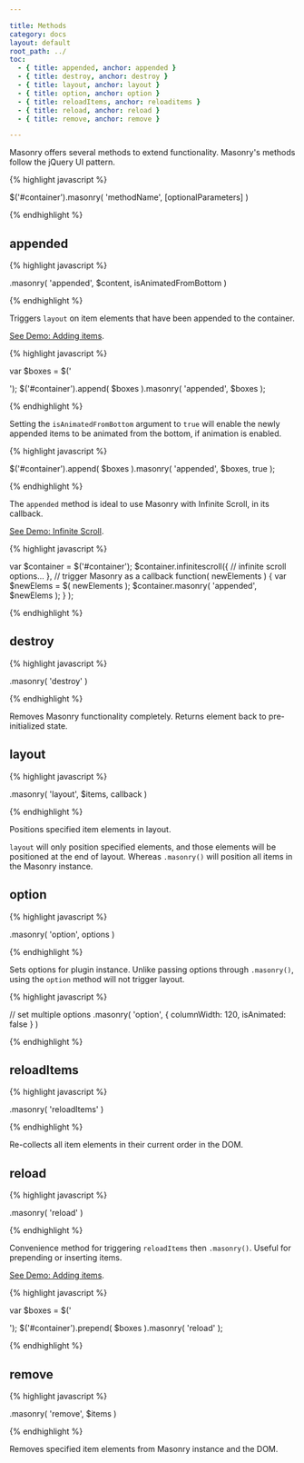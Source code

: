 ```yaml
---

title: Methods
category: docs
layout: default
root_path: ../
toc:
  - { title: appended, anchor: appended }
  - { title: destroy, anchor: destroy }
  - { title: layout, anchor: layout }
  - { title: option, anchor: option }
  - { title: reloadItems, anchor: reloaditems }
  - { title: reload, anchor: reload }
  - { title: remove, anchor: remove }

---
```


Masonry offers several methods to extend functionality. Masonry's methods follow the jQuery UI pattern.

{% highlight javascript %}

$('#container').masonry( 'methodName', [optionalParameters] )

{% endhighlight %}


## appended

{% highlight javascript %}

.masonry( 'appended', $content, isAnimatedFromBottom )

{% endhighlight %}

Triggers `layout` on item elements that have been appended to the container.

[See Demo: Adding items](../demos/adding-items.html).

{% highlight javascript %}

var $boxes = $('<div class="box"/><div class="box"/><div class="box"/>');
$('#container').append( $boxes ).masonry( 'appended', $boxes );

{% endhighlight %}

Setting the `isAnimatedFromBottom` argument to <code><span class="kc">true</span></code> will enable the newly appended items to be animated from the bottom, if animation is enabled.

{% highlight javascript %}

$('#container').append( $boxes ).masonry( 'appended', $boxes, true );

{% endhighlight %}


The `appended` method is ideal to use Masonry with Infinite Scroll, in its callback.

[See Demo: Infinite Scroll](../demos/infinite-scroll.html).

{% highlight javascript %}


var $container = $('#container');
$container.infinitescroll({
    // infinite scroll options...
  },
  // trigger Masonry as a callback
  function( newElements ) {
    var $newElems = $( newElements );
    $container.masonry( 'appended', $newElems );
  }
);

{% endhighlight %}


## destroy

{% highlight javascript %}

.masonry( 'destroy' )

{% endhighlight %}

Removes Masonry functionality completely. Returns element back to pre-initialized state.

## layout

{% highlight javascript %}

.masonry( 'layout', $items, callback )

{% endhighlight %}

Positions specified item elements in layout.

`layout` will only position specified elements, and those elements will be positioned at the end of layout. Whereas `.masonry()` will position all items in the Masonry instance.

## option

{% highlight javascript %}

.masonry( 'option', options )

{% endhighlight %}

Sets options for plugin instance. Unlike passing options through `.masonry()`, using the `option` method will not trigger layout.

{% highlight javascript %}

// set multiple options
.masonry( 'option', { columnWidth: 120, isAnimated: false } )

{% endhighlight %}


## reloadItems

{% highlight javascript %}

.masonry( 'reloadItems' )

{% endhighlight %}

Re-collects all item elements in their current order in the DOM.  

## reload

{% highlight javascript %}

.masonry( 'reload' )

{% endhighlight %}

Convenience method for triggering `reloadItems` then `.masonry()`. Useful for prepending or inserting items.

[See Demo: Adding items](../demos/adding-items.html).

{% highlight javascript %}

var $boxes = $('<div class="box"/><div class="box"/><div class="box"/>');
$('#container').prepend( $boxes ).masonry( 'reload' );

{% endhighlight %}

## remove

{% highlight javascript %}

.masonry( 'remove', $items )

{% endhighlight %}

Removes specified item elements from Masonry instance and the DOM.



